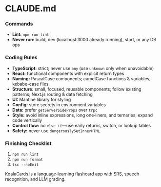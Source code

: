 # CLAUDE.md

### Commands

- **Lint:** `npm run lint`
- **Never run:** build, dev (localhost:3000 already running), start, or any DB ops

### Coding Rules

- **TypeScript:** strict; never use `any` (use `unknown` only when unavoidable)
- **React:** functional components with explicit return types
- **Naming:** PascalCase components; camelCase functions & variables; kebabe-case files.
- **Structure:** small, focused, reusable components; follow existing patterns; Next.js routing & data fetching
- **UI:** Mantine library for styling
- **Config:** store secrets in environment variables
- **Data:** prefer `getServerSideProps` over `trpc`
- **Style:** avoid inline expressions, long one‑liners, and ternaries; expand code vertically
- **Control flow:** no `else if`—use early returns, switch, or lookup tables
- **Safety:** never use `dangerouslySetInnerHTML`

### Finishing Checklist

1. `npm run lint`
2. `npm run format`
3. `tsc --noEmit`

KoalaCards is a language‑learning flashcard app with SRS, speech recognition, and LLM grading.
